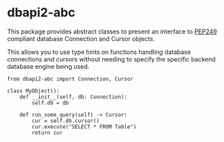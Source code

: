 # dbapi2-abc

This package provides abstract classes to present an interface to
[PEP249](https://www.python.org/dev/peps/pep-0249/) compliant database Connection and Cursor objects.

This allows you to use type hints on functions handling database
connections and cursors without needing to specify the specific
backend database engine being used.

```
from dbapi2-abc import Connection, Cursor

class MyObject():
    def __init__(self, db: Connection):
        self.db = db

    def run_some_query(self) -> Cursor:
        cur = self.db.cursor()
        cur.execute("SELECT * FROM Table")
        return cur
```        
  



```
